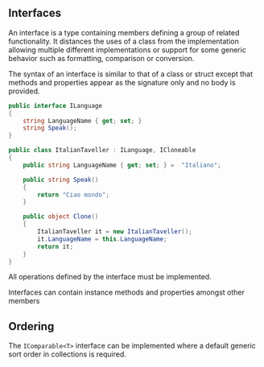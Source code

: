 ## Interfaces

An interface is a type containing members defining a group of related functionality. It distances the uses of a class from the implementation allowing multiple different implementations or support for some generic behavior such as formatting, comparison or conversion.

The syntax of an interface is similar to that of a class or struct except that methods and properties appear as the signature only and no body is provided.

```csharp
public interface ILanguage
{
    string LanguageName { get; set; }
    string Speak();
}

public class ItalianTaveller : ILanguage, ICloneable
{
    public string LanguageName { get; set; } =  "Italiano";

    public string Speak()
    {
        return "Ciao mondo";
    }

    public object Clone()
    {
        ItalianTaveller it = new ItalianTaveller();
        it.LanguageName = this.LanguageName;
        return it;
    }
}
```

All operations defined by the interface must be implemented.

Interfaces can contain instance methods and properties amongst other members

## Ordering

The `IComparable<T>` interface can be implemented where a default generic sort order in collections is required.
